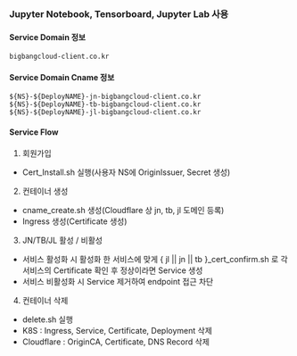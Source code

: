 ### Jupyter Notebook, Tensorboard, Jupyter Lab 사용
#### Service Domain 정보
```
bigbangcloud-client.co.kr
```

#### Service Domain Cname 정보
```
${NS}-${DeployNAME}-jn-bigbangcloud-client.co.kr
${NS}-${DeployNAME}-tb-bigbangcloud-client.co.kr
${NS}-${DeployNAME}-jl-bigbangcloud-client.co.kr
```

#### Service Flow
1. 회원가입
- Cert_Install.sh 실행(사용자 NS에 OriginIssuer, Secret 생성)

2. 컨테이너 생성
- cname_create.sh 생성(Cloudflare 상 jn, tb, jl 도메인 등록)
- Ingress 생성(Certificate 생성)

3. JN/TB/JL 활성 / 비활성
- 서비스 활성화 시 활성화 한 서비스에 맞게 { jl || jn || tb }_cert_confirm.sh 로 각 서비스의 Certificate 확인 후 정상이라면 Service 생성
- 서비스 비활성화 시 Service 제거하여 endpoint 접근 차단

4. 컨테이너 삭제
- delete.sh 실행
- K8S : Ingress, Service, Certificate, Deployment 삭제
- Cloudflare : OriginCA, Certificate, DNS Record 삭제
